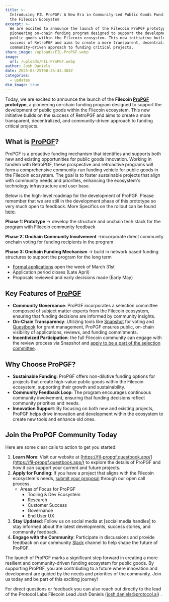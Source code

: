 ```yaml
---
title: >-
  Introducing FIL ProPGF: A New Era in Community-Led Public Goods Funding for
  the Filecoin Ecosystem
excerpt: >-
  We are excited to announce the launch of the Filecoin ProPGF prototype, a
  pioneering on-chain funding program designed to support the development of
  public goods within the Filecoin ecosystem. This new initiative builds on the
  success of RetroPGF and aims to create a more transparent, decentralized, and
  community-driven approach to funding critical projects.
share_image: /uploads/FIL-ProPGF.webp
image:
  url: /uploads/FIL-ProPGF.webp
author: Josh Daniels
date: 2025-03-25T00:26:43.304Z
categories:
  - updates
dim_image: true
---
```


Today, we are excited to announce the launch of the **Filecoin [ProPGF](https://fil-propgf.questbook.app/) prototype**, a pioneering on-chain funding program designed to support the development of public goods within the Filecoin ecosystem. This new initiative builds on the success of RetroPGF and aims to create a more transparent, decentralized, and community-driven approach to funding critical projects.

## What is [ProPGF](https://fil-propgf.questbook.app/)?

ProPGF is a proactive funding mechanism that identifies and supports both new and existing opportunities for public goods innovation. Working in tandem with RetroPGF, these prospective and retroactive programs will form a comprehensive community-run funding vehicle for public goods in the Filecoin ecosystem. The goal is to foster sustainable projects that align with community needs and priorities, enhancing the ecosystem's technology infrastructure and user base.

Below is the high-level roadmap for the development of ProPGF. Please remember that we are still in the development phase of this prototype so very much open to feedback. More Specifics on the rollout can be found [here](https://docs.google.com/presentation/d/1kFIvj7Zt80OI9_g9O7Oy01Qnf8q_wRyUKEbHKYtfmVo/edit#slide=id.g33221d25282_0_3167).

**Phase 1: Prototype** → develop the structure and onchain tech stack for the program with Filecoin community feedback

**Phase 2: Onchain Community Involvement** →incorporate direct community onchain voting for funding recipients in the program

**Phase 3: Onchain Funding Mechanism** → build in network based funding structures to support the program for the long term

- [Formal applications](https://fil-propgf.questbook.app/) open the week of March 31st 
- Application period closes (Late April)
- Proposals reviewed and early decisions made (Early May)

## Key Features of [ProPGF](https://fil-propgf.questbook.app/)

- **Community Governance**: ProPGF incorporates a selection committee composed of subject matter experts from the Filecoin ecosystem, ensuring that funding decisions are informed by community insights.
- **On-Chain Transparency**: Utilizing tools like [Snapshot](https://snapshot.box) for voting and [Questbook](https://www.questbook.xyz/) for grant management, ProPGF ensures public, on-chain visibility of applications, reviews, and funding commitments.
- **Incentivized Participation**: the full Filecoin community can engage with the review process via Snapshot and [apply to be a part of the selection committee](https://forms.gle/gSbWa55qw3D7PUJm8). 

## Why Choose ProPGF?

- **Sustainable Funding**: ProPGF offers non-dilutive funding options for projects that create high-value public goods within the Filecoin ecosystem, supporting their growth and sustainability.
- **Community Feedback Loop**: The program encourages continuous community involvement, ensuring that funding decisions reflect community priorities and needs.
- **Innovation Support**: By focusing on both new and existing projects, ProPGF helps drive innovation and development within the ecosystem to create new tools and enhance old ones.

## Join the ProPGF Community Today

Here are some clear calls to action to get you started:

1. **Learn More**: Visit our website at [https://fil-propgf.questbook.app/](https://fil-propgf.questbook.app/) to explore the details of ProPGF and how it can support your current and future projects.
2. **Apply for Funding**: If you have a project that aligns with the Filecoin ecosystem's needs, [submit your proposal](https://fil-propgf.questbook.app/) through our open call process.
   - Areas of Focus for ProPGF
     - Tooling & Dev Ecosystem
     - Research
     - Customer Success 
     - Governance
     - End User UX
3. **Stay Updated**: Follow us on social media at \[social media handles] to stay informed about the latest developments, success stories, and community feedback.
4. **Engage with the Community**: Participate in discussions and provide feedback on our community [Slack](https://app.slack.com/client/TEHTVS1L6/C08GGK4DAVC) channel to help shape the future of ProPGF. 

The launch of ProPGF marks a significant step forward in creating a more resilient and community-driven funding ecosystem for public goods. By supporting ProPGF, you are contributing to a future where innovation and development are guided by the needs and priorities of the community. Join us today and be part of this exciting journey!

For direct questions or feedback you can also reach out directly to the lead of the Protocol Labs Filecoin Lead Josh Daniels ([josh.daniels@protocol.ai](mailto:josh.daniels@protocol.ai)) .
